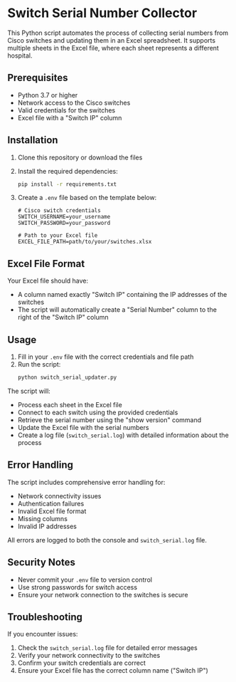 # Switch Serial Number Collector

This Python script automates the process of collecting serial numbers from Cisco switches and updating them in an Excel spreadsheet. It supports multiple sheets in the Excel file, where each sheet represents a different hospital.

## Prerequisites

- Python 3.7 or higher
- Network access to the Cisco switches
- Valid credentials for the switches
- Excel file with a "Switch IP" column

## Installation

1. Clone this repository or download the files
2. Install the required dependencies:
   ```bash
   pip install -r requirements.txt
   ```

3. Create a `.env` file based on the template below:
   ```
   # Cisco switch credentials
   SWITCH_USERNAME=your_username
   SWITCH_PASSWORD=your_password
   
   # Path to your Excel file
   EXCEL_FILE_PATH=path/to/your/switches.xlsx
   ```

## Excel File Format

Your Excel file should have:
- A column named exactly "Switch IP" containing the IP addresses of the switches
- The script will automatically create a "Serial Number" column to the right of the "Switch IP" column

## Usage

1. Fill in your `.env` file with the correct credentials and file path
2. Run the script:
   ```bash
   python switch_serial_updater.py
   ```

The script will:
- Process each sheet in the Excel file
- Connect to each switch using the provided credentials
- Retrieve the serial number using the "show version" command
- Update the Excel file with the serial numbers
- Create a log file (`switch_serial.log`) with detailed information about the process

## Error Handling

The script includes comprehensive error handling for:
- Network connectivity issues
- Authentication failures
- Invalid Excel file format
- Missing columns
- Invalid IP addresses

All errors are logged to both the console and `switch_serial.log` file.

## Security Notes

- Never commit your `.env` file to version control
- Use strong passwords for switch access
- Ensure your network connection to the switches is secure

## Troubleshooting

If you encounter issues:
1. Check the `switch_serial.log` file for detailed error messages
2. Verify your network connectivity to the switches
3. Confirm your switch credentials are correct
4. Ensure your Excel file has the correct column name ("Switch IP") 
